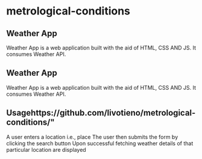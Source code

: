 # metrological-conditions
## Weather App
Weather App is a web application built with the aid of HTML, CSS AND JS.
It consumes Weather API.


## Weather App
Weather App is a web application built with the aid of HTML, CSS AND JS.
It consumes Weather API.


## Usagehttps://github.com/livotieno/metrological-conditions/"
A user enters a location i.e., place
The user then submits the form by clicking the search button
Upon successful fetching weather details of that particular location are displayed

